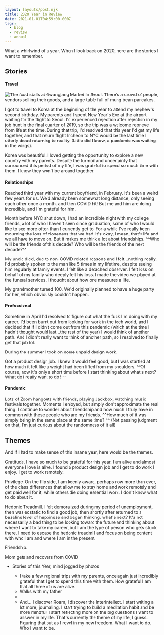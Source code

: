 ```yaml
---
layout: layouts/post.njk
title: 2020 Year in Review
date: 2021-01-01T04:59:00.000Z
tags:
  - blog
  - review
  - annual
---
```

What a whirlwind of a year. When I look back on 2020, here are the stories I want to remember.

## Stories

#### Travel

![The food stalls at Gwangjang Market in Seoul. There's a crowd of people, vendors selling their goods, and a large table full of mung bean pancakes.](/images/img_4618.jpg "Gwangjang Market in Seoul")

I got to travel to Korea at the beginning of the year to attend my nephew's second birthday. My parents and I spent New Year's Eve at the airport waiting for the flight to Seoul.  I'd experienced rejection after rejection in my job hunt in the final quarter of 2019, so the trip was a welcome reprieve from life at the time. During that trip, I'd resolved that this year I'd get my life together, and that return flight Incheon to NYC would be the last time I utterly dread returning to reality. (Little did I know, a pandemic was waiting in the wings).

Korea was beautiful. I loved getting the opportunity to explore a new country with my parents. Despite the turmoil and uncertainty that surrounded this period of my life, I was grateful to spend so much time with them. I know they won't be around together.

#### Relationships

Reached third year with my current boyfriend, in February. It's been a weird few years for us. We'd already been somewhat long distance, only seeing each other once a month. and then COVID hit! But me and him are doing incredible, and I'm grateful for him.

Month before NYC shut down, I had an incredible night with my college friends, a lot of who I haven't seen since graduation, some of who I would like to see more often than I currently get to. For a while I've really been mourning the loss of closeness that we had. It's okay, I mean, that's life and we all have to move on. But it makes me think a lot about friendships. ^^Who will be the friends of this decade? Who will be the friends of the next decade?^^

My uncle died, due to non-COVID related reasons and I felt...nothing really. I'd probably spoken to the man like 5 times in my lifetime, despite seeing him regularly at family events. I felt like a detached observer. I felt loss on behalf of my family who deeply felt his loss. I made the video we played at the funeral services. I thought about how one measures a life.

My grandmother turned 100. We'd originally planned to have a huge party for her, which obviously couldn't happen.

#### Professional

Sometime in April I'd resolved to figure out what the fuck I'm doing with my career. I'd been burnt out from looking for work in the tech world, and I decided that if I didn't come out from this pandemic (which at the time I hadn't thought would last...the rest of the year) I would think of another path. And I didn't really want to think of another path, so I resolved to finally get that job lol.

During the summer I took on some unpaid design work.

Got a product design job. I knew it would feel good, but I was startled at how much it felt like a weight had been lifted from my shoulders. ^^Of course, now it's only a short time before I start thinking about what's next? What do I really want to do?^^

#### Pandemic

Lots of Zoom hangouts with friends, playing Jackbox, watching music festivals together. Moments I enjoyed, but simply don't approximate the real thing. I continue to wonder about friendship and how much I truly have in common with these people who are my friends. ^^How much of it was simply being in the same place at the same time? ^^ (Not passing judgment on that, I'm just curious about the randomness of it all)

## Themes

And if I had to make sense of this insane year, here would be the themes.

Gratitude. I have so much to be grateful for this year.  I am alive and almost everyone I love is alive. I found a product design job and I get to do work I enjoy. I get to work remotely.

Privilege. On the flip side, I am keenly aware, perhaps now more than ever, of the class differences that allow me to stay home and work remotely and get paid well for it, while others die doing essential work. I don't know what to do about it.

Hedonic Treadmill. I felt demoralized during my period of unemployment, then was ecstatic to find a good job, then shortly after returned to a baseline level of happiness and began thinking: what's next? It's not necessarily a bad thing to be looking toward the future and thinking about where I want to take my career, but I am the type of person who gets stuck there. I need to escape the hedonic treadmill and focus on being content with who I am and where I am in the present.

Friendship. 



Mom gets and recovers from COVID

* Stories of this Year, mind jogged by photos

  * I take a few regional trips with my parents, once again just incredibly grateful that I get to spend this time with them. How grateful I am that all three of us are alive.
  * Walks with my father
  *
  * And... I discover Roam, I discover the Interintellect. I start writing a lot more, journaling. I start trying to build a meditation habit and be more mindful. I start reflecting more on the big questions I want to answer in my life. That's currently the theme of my life, I guess. Figuring that out as I revel in my new freedom. What I want to do. Who I want to be.